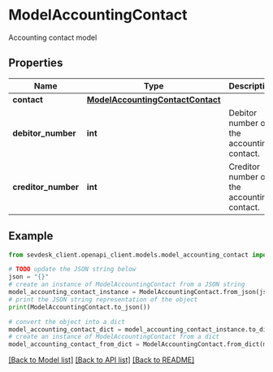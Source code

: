 # ModelAccountingContact

Accounting contact model

## Properties

Name | Type | Description | Notes
------------ | ------------- | ------------- | -------------
**contact** | [**ModelAccountingContactContact**](ModelAccountingContactContact.md) |  | 
**debitor_number** | **int** | Debitor number of the accounting contact. | [optional] 
**creditor_number** | **int** | Creditor number of the accounting contact. | [optional] 

## Example

```python
from sevdesk_client.openapi_client.models.model_accounting_contact import ModelAccountingContact

# TODO update the JSON string below
json = "{}"
# create an instance of ModelAccountingContact from a JSON string
model_accounting_contact_instance = ModelAccountingContact.from_json(json)
# print the JSON string representation of the object
print(ModelAccountingContact.to_json())

# convert the object into a dict
model_accounting_contact_dict = model_accounting_contact_instance.to_dict()
# create an instance of ModelAccountingContact from a dict
model_accounting_contact_from_dict = ModelAccountingContact.from_dict(model_accounting_contact_dict)
```
[[Back to Model list]](../README.md#documentation-for-models) [[Back to API list]](../README.md#documentation-for-api-endpoints) [[Back to README]](../README.md)


